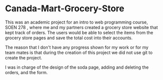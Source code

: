 # Canada-Mart-Grocery-Store

This was an academic project for an intro to web programming course, SOEN 278 , where me and my partners created
a grocery store website that kept track of orders. The users would be able to select the items from the grocery store 
pages and save the total cost into their accounts.

The reason that I don't have any progress shown for my work or for my team mates is that during the creation of this project we did 
not use git to create the project.

I was in charge of the design of the soda page, adding and deleting the orders, and the form. 
